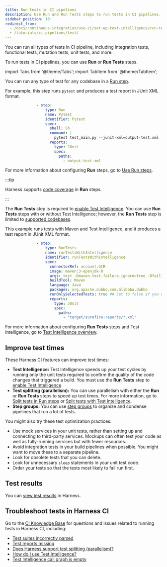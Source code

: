 ```yaml
---
title: Run tests in CI pipelines
description: Use Run and Run Tests steps to run tests in CI pipelines.
sidebar_position: 10
redirect_from:
  - /docs/continuous-integration/use-ci/set-up-test-intelligence/run-tests-in-ci
  - /tutorials/ci-pipelines/test/
---
```


You can run all types of tests in CI pipeline, including integration tests, functional tests, mutation tests, unit tests, and more.

To run tests in CI pipelines, you can use **Run** or **Run Tests** steps.

import Tabs from '@theme/Tabs';
import TabItem from '@theme/TabItem';

<Tabs>
  <TabItem value="run" label="Run step" default>

You can run any type of test for any codebase in a [Run step](../run-step-settings.md).

For example, this step runs `pytest` and produces a test report in JUnit XML format.

```yaml
              - step:
                  type: Run
                  name: Pytest
                  identifier: Pytest
                  spec:
                    shell: Sh
                    command: |-
                      pytest test_main.py --junit-xml=output-test.xml
                    reports:
                      type: JUnit
                      spec:
                        paths:
                          - output-test.xml
```

For more information about configuring **Run** steps, go to [Use Run steps](../run-step-settings.md).

:::tip

Harness supports [code coverage](./code-coverage.md) in **Run** steps.

:::

</TabItem>
  <TabItem value="runtests" label="Run Tests step">

The **Run Tests** step is required to [enable Test Intelligence](./test-intelligence/set-up-test-intelligence.md). You can use **Run Tests** steps with or without Test Intelligence; however, the **Run Tests** step is limited to [supported codebases](./test-intelligence/set-up-test-intelligence.md#supported-codebases-for-test-intelligence).

This example runs tests with Maven and Test Intelligence, and it produces a test report in JUnit XML format.

```yaml
              - step:
                  type: RunTests
                  name: runTestsWithIntelligence
                  identifier: runTestsWithIntelligence
                  spec:
                    connectorRef: account.GCR
                    image: maven:3-openjdk-8
                    args: test -Dmaven.test.failure.ignore=true -DfailIfNoTests=false
                    buildTool: Maven
                    language: Java
                    packages: org.apache.dubbo,com.alibaba.dubbo
                    runOnlySelectedTests: true ## Set to false if you don't want to use Test Intelligence.
                    reports:
                      type: JUnit
                      spec:
                        paths:
                          - "target/surefire-reports/*.xml"
```

For more information about configuring **Run Tests** steps and Test Intelligence, go to [Test Intelligence overview](./test-intelligence/set-up-test-intelligence.md).

</TabItem>
</Tabs>

## Improve test times

These Harness CI features can improve test times:

* **Test Intelligence:** Test Intelligence speeds up your test cycles by running only the unit tests required to confirm the quality of the code changes that triggered a build. You must use the **Run Tests** step to [enable Test Intelligence](./test-intelligence/set-up-test-intelligence.md).
* **Test splitting (parallelism):** You can use parallelism with either the **Run** or **Run Tests** steps to speed up test times. For more information, go to [Split tests in Run steps](./speed-up-ci-test-pipelines-using-parallelism.md) or [Split tests with Test Intelligence](./test-intelligence/ti-test-splitting.md).
* **Step groups:** You can use [step groups](/docs/continuous-integration/use-ci/optimize-and-more/group-ci-steps-using-step-groups.md) to organize and condense pipelines that run a lot of tests.

You might also try these test optimization practices:

* Use mock services in your unit tests, rather than setting up and connecting to third-party services. Mockups can often test your code as well as fully-running services but with fewer resources.
* Avoid integration tests in your build pipelines when possible. You might want to move these to a separate pipeline.
* Look for obsolete tests that you can delete.
* Look for unnecessary `sleep` statements in your unit test code.
* Order your tests so that the tests most likely to fail run first.

## Test results

You can [view test results](./viewing-tests.md) in Harness.

## Troubleshoot tests in Harness CI

Go to the [CI Knowledge Base](/kb/continuous-integration/continuous-integration-faqs) for questions and issues related to running tests in Harness CI, including:

* [Test suites incorrectly parsed](/kb/continuous-integration/continuous-integration-faqs/#test-reports-missing-or-test-suites-incorrectly-parsed)
* [Test reports missing](/kb/continuous-integration/continuous-integration-faqs/#test-reports-missing-or-test-suites-incorrectly-parsed)
* [Does Harness support test splitting (parallelism)?](/kb/continuous-integration/continuous-integration-faqs/#does-harness-support-test-splitting-parallelism)
* [How do I use Test Intelligence?](/kb/continuous-integration/continuous-integration-faqs/#how-do-i-use-test-intelligence)
* [Test Intelligence call graph is empty](/kb/continuous-integration/continuous-integration-faqs/#on-the-tests-tab-the-test-intelligence-call-graph-is-empty-and-says-no-call-graph-is-created-when-all-tests-are-run)
